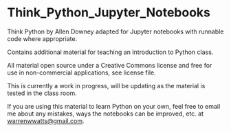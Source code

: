 # Think_Python_Jupyter_Notebooks
Think Python by Allen Downey adapted for Jupyter notebooks with runnable code where appropriate. 

Contains additional material for teaching an Introduction to Python class. 

All material open source under a Creative Commons license and free for use in non-commercial applications,
see license file.

This is currently a work in progress, will be updating as the material is tested in the class room.

If you are using this material to learn Python on your own, feel free to email me about any
mistakes, ways the notebooks can be improved, etc. at warrenwwatts@gmail.com.



